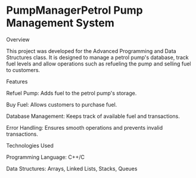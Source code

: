 # PumpManagerPetrol Pump Management System

Overview

  This project was developed for the Advanced Programming and Data Structures class. It is designed to manage a petrol pump's database, track fuel levels and allow operations such as refueling the pump and selling fuel to customers.

Features

  Refuel Pump: Adds fuel to the petrol pump's storage.

  Buy Fuel: Allows customers to purchase fuel.

  Database Management: Keeps track of available fuel and transactions.

  Error Handling: Ensures smooth operations and prevents invalid transactions.

Technologies Used

  Programming Language: C++/C 

  Data Structures: Arrays, Linked Lists, Stacks, Queues 
